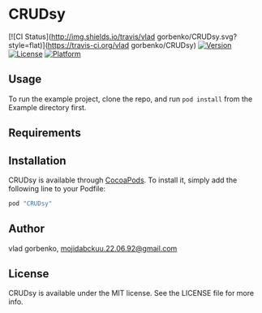 # CRUDsy

[![CI Status](http://img.shields.io/travis/vlad gorbenko/CRUDsy.svg?style=flat)](https://travis-ci.org/vlad gorbenko/CRUDsy)
[![Version](https://img.shields.io/cocoapods/v/CRUDsy.svg?style=flat)](http://cocoapods.org/pods/CRUDsy)
[![License](https://img.shields.io/cocoapods/l/CRUDsy.svg?style=flat)](http://cocoapods.org/pods/CRUDsy)
[![Platform](https://img.shields.io/cocoapods/p/CRUDsy.svg?style=flat)](http://cocoapods.org/pods/CRUDsy)

## Usage

To run the example project, clone the repo, and run `pod install` from the Example directory first.

## Requirements

## Installation

CRUDsy is available through [CocoaPods](http://cocoapods.org). To install
it, simply add the following line to your Podfile:

```ruby
pod "CRUDsy"
```

## Author

vlad gorbenko, mojidabckuu.22.06.92@gmail.com

## License

CRUDsy is available under the MIT license. See the LICENSE file for more info.

